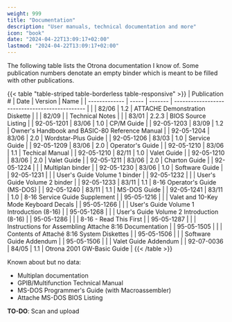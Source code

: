 ```yaml
---
weight: 999
title: "Documentation"
description: "User manuals, technical documentation and more"
icon: "book"
date: "2024-04-22T13:09:17+02:00"
lastmod: "2024-04-22T13:09:17+02:00"
---
```


The following table lists the Otrona documentation I know of.
Some publication numbers denotate an empty binder which is meant to be filled with other publications.

{{< table "table-striped table-borderless table-responsive" >}}
| Publication # | Date  | Version | Name                                           |
| ------------- | ----- | ------- | ---------------------------------------------- |
|               | 82/06 | 1.2     | ATTACHE Demonstration Diskette                 |
|               | 82/09 |         | Technical Notes                                |
|               | 83/01 | 2.2.3   | BIOS Source Listing                            |
| 92-05-1201    | 83/06 | 1.0     | CP/M Guide                                     |
| 92-05-1203    | 83/09 | 1.2     | Owner's Handbook and BASIC-80 Reference Manual |
| 92-05-1204    | 83/06 | 2.0     | Wordstar-Plus Guide                            |
| 92-05-1206    | 83/03 | 1.0     | Service Guide                                  |
| 92-05-1209    | 83/06 | 2.0     | Operator's Guide                               |
| 92-05-1210    | 83/06 | 1.1     | Techical Manual                                |
| 92-05-1210    | 82/11 | 1.0     | Valet Guide                                    |
| 92-05-1210    | 83/06 | 2.0     | Valet Guide                                    |
| 92-05-1211    | 83/06 | 2.0     | Charton Guide                                  |
| 92-05-1224    |       |         | Multiplan binder                               |
| 92-05-1230    | 83/06 | 1.0     | Software Guide                                 |
| 92-05-1231    |       |         | User's Guide Volume 1 binder                   |
| 92-05-1232    |       |         | User's Guide Volume 2 binder                   |
| 92-05-1233    | 83/11 | 1.1     | 8-16 Operator's Guide (MS-DOS)                 |
| 92-05-1240    | 83/11 | 1.1     | MS-DOS Guide                                   |
| 92-05-1241    | 83/11 | 1.0     | 8-16 Service Guide Supplement                  |
| 95-05-1216    |       |         | Valet and 10-Key Mode Keyboard Decals          |
| 95-05-1266    |       |         | User's Guide Volume 1 Introduction (8-16)      |
| 95-05-1268    |       |         | User's Guide Volume 2 Introduction (8-16)      |
| 95-05-1286    |       |         | 8-16 - Read This First                         |
| 95-05-1287    |       |         | Instructions for Assembling Attache 8:16 Documentation |
| 95-05-1505    |       |         | Contents of Attaché 8:16 System Diskettes      |
| 95-05-1506    |       |         | Software Guide Addendum                        |
| 95-05-1506    |       |         | Valet Guide Addendum                           |
| 92-07-0036    | 84/05 | 1.1     | Otrona 2001 GW-Basic Guide                     |
{{< /table >}}

Known about but no data:
* Multiplan documentation
* GPIB/Multifunction Technical Manual
* MS-DOS Programmer's Guide (with Macroassembler)
* Attache MS-DOS BIOS Listing

**TO-DO**: Scan and upload
